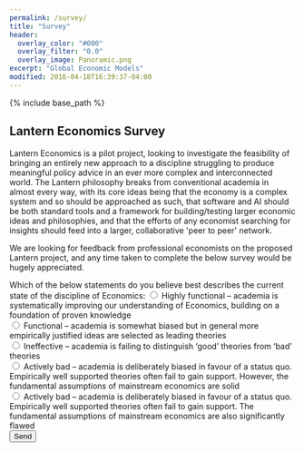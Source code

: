 ```yaml
---
permalink: /survey/
title: "Survey"
header:
  overlay_color: "#000"
  overlay_filter: "0.0"
  overlay_image: Panoramic.png
excerpt: "Global Economic Models"
modified: 2016-04-18T16:39:37-04:00
---
```


{% include base_path %}

## Lantern Economics Survey 

Lantern Economics is a pilot project, looking to investigate the feasibility of bringing an entirely new approach to a discipline struggling to produce meaningful policy advice in an ever more complex and interconnected world. The Lantern philosophy breaks from conventional academia in almost every way, with its core ideas being that the economy is a complex system and so should be approached as such, that software and AI should be both standard tools and a framework for building/testing larger economic ideas and philosophies, and that the efforts of any economist searching for insights should feed into a larger, collaborative 'peer to peer' network.

We are looking for feedback from professional economists on the proposed Lantern project, and any time taken to complete the below survey would be hugely appreciated.

<script type="text/javascript">var submitted=false;</script>
<iframe name="hidden_iframe" id="hidden_iframe" style="display:none;" 
onload="if(submitted) {window.location='/about/';}"></iframe>

<form action="https://docs.google.com/forms/d/e/1FAIpQLSctS4sXl4CJH5g_czdqKE5brDXOmKm5mpwXL7eBPbF6aTuvUw/formResponse" method="post" target="hidden_iframe" onsubmit="submitted=true;">
      <label>Which of the below statements do you believe best describes the current state of the discipline of Economics:</label>
      <input type="radio" id="1" name="entry.1346174101" value="Highly functional – academia is systematically improving our understanding of Economics, building on a foundation of proven knowledge">
      <label for = "1">Highly functional – academia is systematically improving our understanding of Economics, building on a foundation of proven knowledge</label><br>
      <input type="radio" id="2" name="entry.1346174101" value="Functional – academia is somewhat biased but in general more empirically justified ideas are selected as leading theories">
      <label for = "2">Functional – academia is somewhat biased but in general more empirically justified ideas are selected as leading theories</label><br>
      <input type="radio" id="3" name="entry.1346174101" value="Ineffective – academia is failing to distinguish ‘good’ theories from ‘bad’ theories">
      <label for = "3">Ineffective – academia is failing to distinguish ‘good’ theories from ‘bad’ theories</label><br>
      <input type="radio" id="4" name="entry.1346174101" value="Actively bad – academia is deliberately biased in favour of a status quo. Empirically well supported theories often fail to gain support. However, the fundamental assumptions of mainstream economics are solid">
      <label for = "4">Actively bad – academia is deliberately biased in favour of a status quo. Empirically well supported theories often fail to gain support. However, the fundamental assumptions of mainstream economics are solid</label><br>
  <input type="radio" id="5" name="entry.1346174101" value="Actively bad – academia is deliberately biased in favour of a status quo. Empirically well supported theories often fail to gain support. The fundamental assumptions of mainstream economics are also significantly flawed">
      <label for = "5">Actively bad – academia is deliberately biased in favour of a status quo. Empirically well supported theories often fail to gain support. The fundamental assumptions of mainstream economics are also significantly flawed</label><br>
      <button type="submit" value="Submit">Send</button>
</form>
